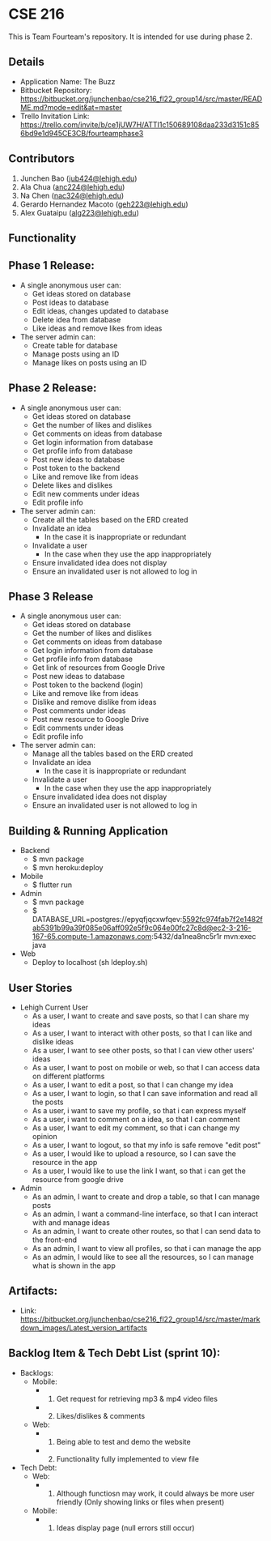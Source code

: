 # CSE 216
This is Team Fourteam's repository. It is intended for use during phase 2.

## Details
- Application Name: The Buzz
- Bitbucket Repository: https://bitbucket.org/junchenbao/cse216_fl22_group14/src/master/README.md?mode=edit&at=master
- Trello Invitation Link: https://trello.com/invite/b/ce1jUW7H/ATTI1c150689108daa233d3151c856bd9e1d945CE3CB/fourteamphase3

## Contributors
1. Junchen Bao (jub424@lehigh.edu)
2. Ala Chua (anc224@lehigh.edu)
3. Na Chen (nac324@lehigh.edu)
4. Gerardo Hernandez Macoto (geh223@lehigh.edu)
5. Alex Guataipu (alg223@lehigh.edu)

## Functionality 
## Phase 1 Release:
- A single anonymous user can:
	- Get ideas stored on database
	- Post ideas to database
	- Edit ideas, changes updated to database
	- Delete idea from database
	- Like ideas and remove likes from ideas
- The server admin can:
	- Create table for database
	- Manage posts using an ID
	- Manage likes on posts using an ID
## Phase 2 Release:
- A single anonymous user can:
	- Get ideas stored on database
	- Get the number of likes and dislikes
	- Get comments on ideas from database 
	- Get login information from database 
	- Get profile info from database
	- Post new ideas to database
	- Post token to the backend
	- Like and remove like from ideas
	- Delete likes and dislikes
	- Edit new comments under ideas
	- Edit profile info
- The server admin can:
	- Create all the tables based on the ERD created
	- Invalidate an idea
		- In the case it is inappropriate or redundant
	- Invalidate a user
		- In the case when they use the app inappropriately
	- Ensure invalidated idea does not display
	- Ensure an invalidated user is not allowed to log in
## Phase 3 Release
- A single anonymous user can:
	- Get ideas stored on database
	- Get the number of likes and dislikes
	- Get comments on ideas from database 
	- Get login information from database 
	- Get profile info from database
	- Get link of resources from Google Drive
	- Post new ideas to database
	- Post token to the backend (login)
	- Like and remove like from ideas
	- Dislike and remove dislike from ideas
	- Post comments under ideas
	- Post new resource to Google Drive
	- Edit comments under ideas
	- Edit profile info
- The server admin can:
	- Manage all the tables based on the ERD created
	- Invalidate an idea
		- In the case it is inappropriate or redundant
	- Invalidate a user
		- In the case when they use the app inappropriately
	- Ensure invalidated idea does not display
	- Ensure an invalidated user is not allowed to log in
## Building & Running Application
- Backend
	- $ mvn package
	- $ mvn heroku:deploy
- Mobile
	- $ flutter run
- Admin
	- $ mvn package
	- $ DATABASE_URL=postgres://epyqfjqcxwfqev:5592fc974fab7f2e1482fab5391b99a39f085e06aff092e5f9c064e00fc27c8d@ec2-3-216-167-65.compute-1.amazonaws.com:5432/da1nea8nc5r1r mvn:exec java
- Web
	- Deploy to localhost (sh ldeploy.sh)

<!--## Code Documentation
- [Backend](backend/javadocs)
- [Admin](admin-cli/javadocs) 

# Project Design and Planning Artifacts
## System Architecture Diagram
![image](markdown_images/SystemDiagram_v2.png)
## Routes
![image](markdown_images/Route_v3.png)
## Entity Diagram
![image](markdown_images/ERD_v3.png)-->

## User Stories
- Lehigh Current User
	- As a user, I want to create and save posts, so that I can share my ideas
	- As a user, I want to interact with other posts, so that I can like and dislike ideas
	- As a user, I want to see other posts, so that I can view other users' ideas
	- As a user, I want to post on mobile or web, so that I can access data on different platforms
	- As a user, I want to edit a post, so that I can change my idea
	- As a user, I want to login, so that I can save information and read all the posts
	- As a user, i want to save my profile, so that i can express myself
	- As a user, i want to comment on a idea, so that I can comment
	- As a user, I want to edit my comment, so that i can change my opinion
	- As a user, I want to logout, so that my info is safe remove "edit post"
	- As a user, I would like to upload a resource, so I can save the resource in the app
	- As a user, I would like to use the link I want, so that i can get the resource from google drive
- Admin
	- As an admin, I want to create and drop a table, so that I can manage posts
	- As an admin, I want a command-line interface, so that I can interact with and manage ideas
	- As an admin, I want to create other routes, so that I can send data to the front-end
	- As an admin, I want to view all profiles, so that i can manage the app
	- As an admin, I would like to see all the resources, so I can manage what is shown in the app


## Artifacts:
- Link: https://bitbucket.org/junchenbao/cse216_fl22_group14/src/master/markdown_images/Latest_version_artifacts
	
## Backlog Item & Tech Debt List (sprint 10):
- Backlogs:
    - Mobile:
      - 1. Get request for retrieving mp3 & mp4 video files
      - 2. Likes/dislikes & comments
    - Web:
      - 1. Being able to test and demo the website
	  - 2. Functionality fully implemented to view file
- Tech Debt:
    - Web:
      - 1. Although functiosn may work, it could always be more user friendly
			(Only showing links or files when present)
	- Mobile:
	  - 1.  Ideas display page (null errors still occur)

	


	
